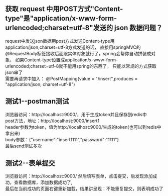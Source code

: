 ## 获取 request 中用POST方式"Content-type"是"application/x-www-form-urlencoded;charset=utf-8"发送的 json 数据问题？
request中发送json数据用post方式发送Content-type用application/json;charset=utf-8方式发送的话，
直接用springMVC的@RequestBody标签接收后面跟实体对象就行了，spring会帮你自动拼装成对象，
如果Content-type设置成application/x-www-form-urlencoded;charset=utf-8就不能用spring的东西了，
只能以常规的方式获取json串了</br>
需要再请求中加入： @PostMapping(value = "/insert",produces = "application/json; charset=utf-8")
## 测试1--postman测试
浏览器访问：http://localhost:9000/，用于生成token并且保存到redis中</br>
post方法，地址：http://localhost:9000/insert1</br>
header参数为token，值为http://localhost:9000/生成的token(也可以到redis中拿出来)</br>
body参数：{"username":"insert1111","password":"1111"}</br>
最后send测试多次</br>

## 测试2--表单提交
浏览器访问：http://localhost:9000/
然后填写表单，点击提交，后发现添加成功，查看数据库，添加数据成功了,</br>
最后在当前成功的页面右键重新加载，结果讲呈现：不能重复提交，则表明成功了</br>